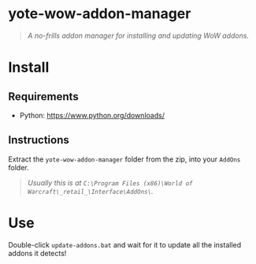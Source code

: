 # yote-wow-addon-manager
> *A no-frills addon manager for installing and updating WoW addons.*

# Install

## Requirements

* Python: https://www.python.org/downloads/

## Instructions

Extract the `yote-wow-addon-manager` folder from the zip, into your `AddOns` folder.

> *Usually this is at `C:\Program Files (x86)\World of Warcraft\_retail_\Interface\AddOns\`.*

# Use
Double-click `update-addons.bat` and wait for it to update all the installed addons it detects!
